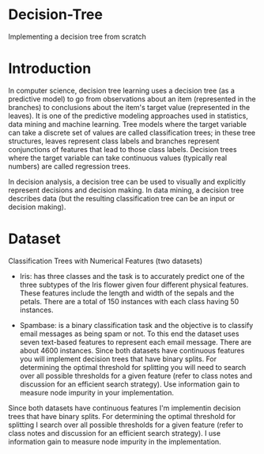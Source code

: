 # Decision-Tree
Implementing a decision tree from scratch

# Introduction

In computer science, decision tree learning uses a decision tree (as a predictive model) to go from observations about an item (represented in the branches) to conclusions about the item's target value (represented in the leaves). It is one of the predictive modeling approaches used in statistics, data mining and machine learning. Tree models where the target variable can take a discrete set of values are called classification trees; in these tree structures, leaves represent class labels and branches represent conjunctions of features that lead to those class labels. Decision trees where the target variable can take continuous values (typically real numbers) are called regression trees. 

In decision analysis, a decision tree can be used to visually and explicitly represent decisions and decision making. In data mining, a decision tree describes data (but the resulting classification tree can be an input or decision making).

# Dataset

Classification Trees with Numerical Features (two datasets)

- Iris: has three classes and the task is to accurately predict one of the three subtypes of the Iris flower given four different physical features. These features include the length and width of the sepals and the petals. There are a total of 150 instances with each class having 50 instances.

- Spambase: is a binary classification task and the objective is to classify email messages as being spam or not. To this end the dataset uses seven text-based features to represent each email message. There are about 4600 instances. Since both datasets have continuous features you will implement decision trees that have binary splits. For determining the optimal threshold for splitting you will need to search over all possible thresholds for a given feature (refer to class notes and discussion for an efficient search strategy). Use information gain to measure node impurity in your implementation.


Since both datasets have continuous features I'm implementin decision trees that have binary splits. For determining the optimal threshold for splitting I search over all possible thresholds for a given feature (refer to class notes and discussion for an efficient search strategy). I use information gain to measure node impurity in the implementation.
